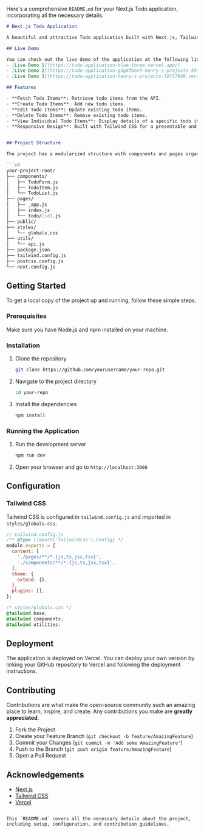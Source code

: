 Here's a comprehensive `README.md` for your Next.js Todo application, incorporating all the necessary details:

```markdown
# Next.js Todo Application

A beautiful and attractive Todo application built with Next.js, Tailwind CSS. This application allows users to fetch, create, edit, delete, and view individual todo items and dark and light mode. 

## Live Demo

You can check out the live demo of the application at the following links:
- [Live Demo 1](https://todo-application-blue-three.vercel.app/)
- [Live Demo 2](https://todo-application-g3g8fbhvh-henry-s-projects-59f57949.vercel.app/)
- [Live Demo 3](https://todo-application-henry-s-projects-59f57949.vercel.app/)

## Features

- **Fetch Todo Items**: Retrieve todo items from the API.
- **Create Todo Items**: Add new todo items.
- **Edit Todo Items**: Update existing todo items.
- **Delete Todo Items**: Remove existing todo items.
- **View Individual Todo Items**: Display details of a specific todo item.
- **Responsive Design**: Built with Tailwind CSS for a presentable and responsive UI.


## Project Structure

The project has a modularized structure with components and pages organized within the `root` directory.

```sh
your-project-root/
├── components/
│   ├── TodoForm.js
│   ├── TodoItem.js
│   └── TodoList.js
├── pages/
│   ├── _app.js
│   ├── index.js
│   └── todo/[id].js
├── public/
├── styles/
│   └── globals.css
├── utils/
│   └── api.js
├── package.json
├── tailwind.config.js
├── postcss.config.js
└── next.config.js
```

## Getting Started

To get a local copy of the project up and running, follow these simple steps.

### Prerequisites

Make sure you have Node.js and npm installed on your machine.

### Installation

1. Clone the repository
   ```sh
   git clone https://github.com/yourusername/your-repo.git
   ```
2. Navigate to the project directory
   ```sh
   cd your-repo
   ```
3. Install the dependencies
   ```sh
   npm install
   ```

### Running the Application

1. Run the development server
   ```sh
   npm run dev
   ```
2. Open your browser and go to `http://localhost:3000`

## Configuration

### Tailwind CSS

Tailwind CSS is configured in `tailwind.config.js` and imported in `styles/globals.css`.

```javascript
// tailwind.config.js
/** @type {import('tailwindcss').Config} */
module.exports = {
  content: [
    './pages/**/*.{js,ts,jsx,tsx}',
    './components/**/*.{js,ts,jsx,tsx}',
  ],
  theme: {
    extend: {},
  },
  plugins: [],
};
```

```css
/* styles/globals.css */
@tailwind base;
@tailwind components;
@tailwind utilities;
```

## Deployment

The application is deployed on Vercel. You can deploy your own version by linking your GitHub repository to Vercel and following the deployment instructions.

## Contributing

Contributions are what make the open-source community such an amazing place to learn, inspire, and create. Any contributions you make are **greatly appreciated**.

1. Fork the Project
2. Create your Feature Branch (`git checkout -b feature/AmazingFeature`)
3. Commit your Changes (`git commit -m 'Add some AmazingFeature'`)
4. Push to the Branch (`git push origin feature/AmazingFeature`)
5. Open a Pull Request


## Acknowledgements

- [Next.js](https://nextjs.org/)
- [Tailwind CSS](https://tailwindcss.com/)
- [Vercel](https://vercel.com/)

```

This `README.md` covers all the necessary details about the project, including setup, configuration, and contribution guidelines.
